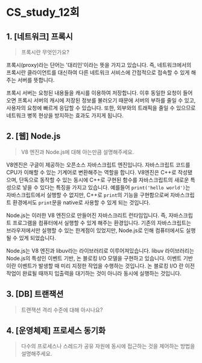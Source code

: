 # CS_study_12회

## 1. [네트워크] 프록시

> 프록시란 무엇인가요?

프록시(proxy)라는 단어는 '대리인'이라는 뜻을 가지고 있습니다. 즉, 네트워크에서의 프록시란 클라이언트를 대신하여 다른 네트워크 서비스에 간접적으로 접속할 수 있게 해주는 서버를 뜻합니다.

프록시 서버는 요청된 내용들을 캐시를 이용하여 저장합니다. 이후 동일한 요청이 들어오면 프록시 서버의 캐시에 저장된 정보를 불러오기 때문에 서버의 부하를 줄일 수 있고, 사용자의 요청에 빠르게 응답할 수 있습니다. 또한, 외부와의 트래픽을 줄일 수 있으므로 네트워크 병목 현상을 방지하는 효과도 가지게 됩니다.



## 2. [웹] Node.js

> V8 엔진과 Node.js에 대해 아는만큼 설명해주세요.

V8엔진은 구글이 제공하는 오픈소스 자바스크립트 엔진입니다. 자바스크립트 코드를 CPU가 이해할 수 있는 기계어로 변환해주는 역할을 합니다. V8엔진은 C++로 작성됐으며, 단독으로 동작할 수 있는 동시에 C++로 구현된 함수를 자바스크립트의 새로운 특성으로 넣을 수 있다는 특징을 가지고 있습니다. 예를들어 `print('hello world')`는 자바스크립트에서 실행할 수 없지만, C++로 `print`의 기능을 구현함으로써 자바스크립트 환경에서도 `print`문을 native로 사용할 수 있게 되는 것입니다.



Node.js는 이러한 V8 엔진으로 만들어진 자바스크리트 런타임입니다. 즉, 자바스크립트 프로그램을 컴퓨터에서 실행할 수 있게 해주는 환경입니다. 기존의 자바스크립트는 브라우저에서만 실행할 수 있는 한계점이 있었지만, Node.js로 인해 컴퓨터에서도 실행될 수 있게 되었습니다.

Node.js는 V8 엔진과 libuv라는 라이브러리로 이루어져있습니다. libuv 라이브러리는 Node.js의 특성인 이벤트 기반, 논 블로킹 I/O 모델을 구현하고 있습니다. 이벤트 기반이란 이벤트가 발생할 때 미리 지정한 작업을 수행하는 것입니다. 논 블로킹 I/O 란 이전 작업이 완료될 때까지 입출력을 대기하는 것이 아니라 동시에 실행하는 것입니다.



## 3. [DB] 트랜잭션

> 트랜잭션 격리 수준에 대해 아시나요?

## 4. [운영체제] 프로세스 동기화

> 다수의 프로세스나 스레드가 공유 자원에 동시에 접근하는 것을 제어하는 방법을 설명해주세요.

